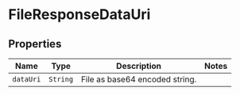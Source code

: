 

# FileResponseDataUri



## Properties

| Name | Type | Description | Notes |
|------------ | ------------- | ------------- | -------------|
| `dataUri` | ```String``` |  File as base64 encoded string.  |  |



